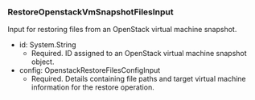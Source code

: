 ### RestoreOpenstackVmSnapshotFilesInput
Input for restoring files from an OpenStack virtual machine snapshot.

- id: System.String
  - Required. ID assigned to an OpenStack virtual machine snapshot object.
- config: OpenstackRestoreFilesConfigInput
  - Required. Details containing file paths and target virtual machine information for the restore operation.

